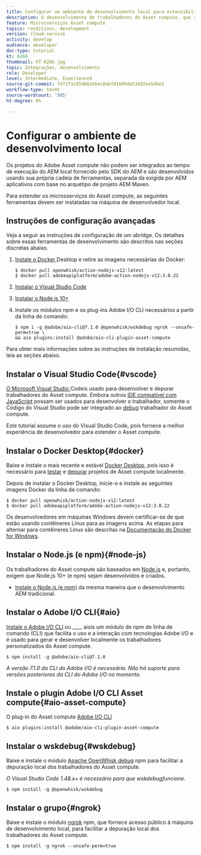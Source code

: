 ```yaml
---
title: Configurar um ambiente de desenvolvimento local para extensibilidade do Asset compute
description: O desenvolvimento de trabalhadores do Asset compute, que são aplicativos JavaScript Node.js, requer ferramentas de desenvolvimento específicas que diferem do desenvolvimento de AEM tradicional, que vai de Node.js e vários módulos npm a Docker Desktop e Microsoft Visual Studio Code.
feature: Microsserviços Asset compute
topics: renditions, development
version: cloud-service
activity: develop
audience: developer
doc-type: tutorial
kt: 6266
thumbnail: KT-6266.jpg
topic: Integrações, desenvolvimento
role: Developer
level: Intermediate, Experienced
source-git-commit: fd72f3c85db8a56ec8abfd1609da53492ee54be2
workflow-type: tm+mt
source-wordcount: '505'
ht-degree: 0%

---
```



# Configurar o ambiente de desenvolvimento local

Os projetos do Adobe Asset compute não podem ser integrados ao tempo de execução do AEM local fornecido pelo SDK do AEM e são desenvolvidos usando sua própria cadeia de ferramentas, separada da exigida por AEM aplicativos com base no arquétipo de projeto AEM Maven.

Para estender os microsserviços do Asset compute, as seguintes ferramentas devem ser instaladas na máquina de desenvolvedor local.

## Instruções de configuração avançadas

Veja a seguir as instruções de configuração de um abridge. Os detalhes sobre essas ferramentas de desenvolvimento são descritos nas seções discretas abaixo.

1. [Instale o Docker ](https://www.docker.com/products/docker-desktop) Desktop e retire as imagens necessárias do Docker:

   ```
   $ docker pull openwhisk/action-nodejs-v12:latest
   $ docker pull adobeapiplatform/adobe-action-nodejs-v12:3.0.22
   ```

1. [Instalar o Visual Studio Code](https://code.visualstudio.com/download)
1. [Instalar o Node.js 10+](../../local-development-environment/development-tools.md#node-js)
1. Instale os módulos npm e os plug-ins Adobe I/O CLI necessários a partir da linha de comando:

   ```
   $ npm i -g @adobe/aio-cli@7.1.0 @openwhisk/wskdebug ngrok --unsafe-perm=true \
   && aio plugins:install @adobe/aio-cli-plugin-asset-compute
   ```

Para obter mais informações sobre as instruções de instalação resumidas, leia as seções abaixo.

## Instalar o Visual Studio Code{#vscode}

[O Microsoft Visual Studio ](https://code.visualstudio.com/download) Codeis usado para desenvolver e depurar trabalhadores do Asset compute. Embora outros [IDE compatível com JavaScript](../../local-development-environment/development-tools.md#set-up-the-development-ide) possam ser usados para desenvolver o trabalhador, somente o Código do Visual Studio pode ser integrado ao [debug](../test-debug/debug.md) trabalhador do Asset compute.

Este tutorial assume o uso do Visual Studio Code, pois fornece a melhor experiência de desenvolvedor para estender o Asset compute.

## Instalar o Docker Desktop{#docker}

Baixe e instale o mais recente e estável [Docker Desktop](https://www.docker.com/products/docker-desktop), pois isso é necessário para [testar](../test-debug/test.md) e [depurar](../test-debug/debug.md) projetos de Asset compute localmente.

Depois de instalar o Docker Desktop, inicie-o e instale as seguintes imagens Docker da linha de comando:

```
$ docker pull openwhisk/action-nodejs-v12:latest
$ docker pull adobeapiplatform/adobe-action-nodejs-v12:3.0.22
```

Os desenvolvedores em máquinas Windows devem certificar-se de que estão usando contêineres Linux para as imagens acima. As etapas para alternar para contêineres Linux são descritas na [Documentação do Docker for Windows](https://docs.docker.com/docker-for-windows/).

## Instalar o Node.js (e npm){#node-js}

Os trabalhadores do Asset compute são baseados em [Node.js](https://nodejs.org/) e, portanto, exigem que Node.js 10+ (e npm) sejam desenvolvidos e criados.

+ [Instale o Node.js (e npm)](../../local-development-environment/development-tools.md#node-js) da mesma maneira que o desenvolvimento AEM tradicional.

## Instalar o Adobe I/O CLI{#aio}

[Instale o Adobe I/O CLI](../../local-development-environment/development-tools.md#aio-cli) ou  ____ aiois um módulo de npm de linha de comando (CLI) que facilita o uso e a interação com tecnologias Adobe I/O e é usado para gerar e desenvolver localmente os trabalhadores personalizados do Asset compute.

```
$ npm install -g @adobe/aio-cli@7.1.0
```

_A versão 7.1.0 da CLI do Adobe I/O é necessária. Não há suporte para versões posteriores da CLI do Adobe I/O no momento._


## Instale o plugin Adobe I/O CLI Asset compute{#aio-asset-compute}

O plug-in do Asset compute [Adobe I/O CLI](https://github.com/adobe/aio-cli-plugin-asset-compute)

```
$ aio plugins:install @adobe/aio-cli-plugin-asset-compute
```

## Instalar o wskdebug{#wskdebug}

Baixe e instale o módulo [Apache OpenWhisk debug](https://www.npmjs.com/package/@openwhisk/wskdebug) npm para facilitar a depuração local dos trabalhadores do Asset compute.

_O Visual Studio Code 1.48.x+ é necessário para que  [](#wskdebug) wskdebugfuncione._

```
$ npm install -g @openwhisk/wskdebug
```

## Instalar o grupo{#ngrok}

Baixe e instale o módulo [ngrok](https://www.npmjs.com/package/ngrok) npm, que fornece acesso público à máquina de desenvolvimento local, para facilitar a depuração local dos trabalhadores do Asset compute.

```
$ npm install -g ngrok --unsafe-perm=true
```
